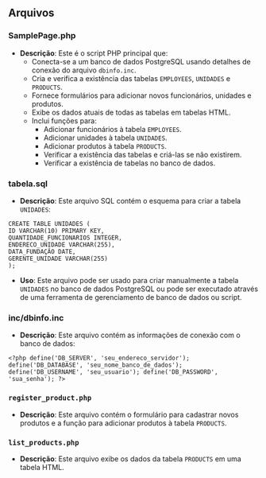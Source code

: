 ## Arquivos

### SamplePage.php
- **Descrição**: Este é o script PHP principal que:
  - Conecta-se a um banco de dados PostgreSQL usando detalhes de conexão do arquivo `dbinfo.inc`.
  - Cria e verifica a existência das tabelas `EMPLOYEES`, `UNIDADES` e `PRODUCTS`.
  - Fornece formulários para adicionar novos funcionários, unidades e produtos.
  - Exibe os dados atuais de todas as tabelas em tabelas HTML.
  - Inclui funções para:
    - Adicionar funcionários à tabela `EMPLOYEES`.
    - Adicionar unidades à tabela `UNIDADES`.
    - Adicionar produtos à tabela `PRODUCTS`.
    - Verificar a existência das tabelas e criá-las se não existirem.
    - Verificar a existência de tabelas no banco de dados.

### tabela.sql
- **Descrição**: Este arquivo SQL contém o esquema para criar a tabela `UNIDADES`:
```
CREATE TABLE UNIDADES (
ID VARCHAR(10) PRIMARY KEY,
QUANTIDADE_FUNCIONARIOS INTEGER,
ENDERECO_UNIDADE VARCHAR(255),
DATA_FUNDAÇÃO DATE,
GERENTE_UNIDADE VARCHAR(255)
);
```
- **Uso**: Este arquivo pode ser usado para criar manualmente a tabela `UNIDADES` no banco de dados PostgreSQL ou pode ser executado através de uma ferramenta de gerenciamento de banco de dados ou script.

### inc/dbinfo.inc
- **Descrição**: Este arquivo contém as informações de conexão com o banco de dados:
```
<?php define('DB_SERVER', 'seu_endereco_servidor'); define('DB_DATABASE', 'seu_nome_banco_de_dados'); define('DB_USERNAME', 'seu_usuario'); define('DB_PASSWORD', 'sua_senha'); ?>
```

### `register_product.php`
- **Descrição**: Este arquivo contém o formulário para cadastrar novos produtos e a função para adicionar produtos à tabela `PRODUCTS`.

### `list_products.php`
- **Descrição**: Este arquivo exibe os dados da tabela `PRODUCTS` em uma tabela HTML.